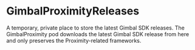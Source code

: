 GimbalProximityReleases
====

A temporary, private place to store the latest Gimbal SDK releases. The GimbalProximity pod downloads the latest Gimbal SDK release from here and only preserves the Proximity-related frameworks. 
